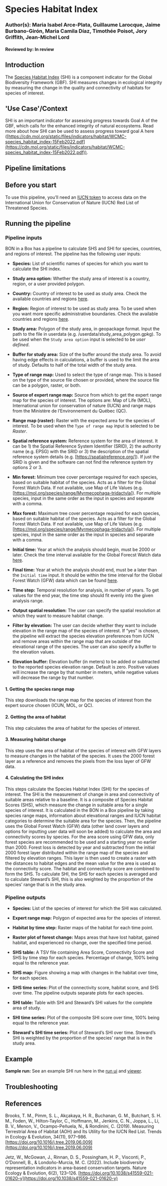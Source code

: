 # Species Habitat Index
### Author(s): Maria Isabel Arce-Plata, Guillaume Larocque, Jaime Burbano-Girón, Maria Camila Díaz, Timothée Poisot, Jory Griffith, Jean-Michel Lord
#### Reviewed by: In review

## Introduction
The [Species Habitat Index](https://geobon.org/ebvs/indicators/species-habitat-index-shi/) (SHI) is a component indicator for the Global Biodiversity Framework (GBF). SHI measures changes in ecological integrity by measuring the change in the quality and connectivity of habitats for species of interest.

## 'Use Case'/Context
SHI is an important indicator for assessing progress towards Goal A of the GBF, which calls for the enhanced integrity of natural ecosystems. Read more about how SHI can be used to assess progress toward goal A here ([https://cdn.mol.org/static/files/indicators/habitat/WCMC-species_habitat_index-15Feb2022.pdf](https://cdn.mol.org/static/files/indicators/habitat/WCMC-species_habitat_index-15Feb2022.pdf)).

## Pipeline limitations

## Before you start
To use this pipeline, you’ll need an [IUCN token](https://api.iucnredlist.org/users/sign_up) to access data on the International Union for Conservation of Nature (IUCN) Red List of Threatened Species.

## Running the pipeline

### Pipeline inputs
BON in a Box has a pipeline to calculate SHS and SHI for species, countries, and regions of interest. The pipeline has the following user inputs:

- **Species:** List of scientific names of species for which you want to calculate the SHI index.

- **Study area option:** Whether the study area of interest is a country, region, or a user provided polygon.

- **Country:** Country of interest to be used as study area. Check the available countries and regions [here](https://www.naturalearthdata.com/downloads/10m-cultural-vectors/).

- **Region:** Region of interest to be used as study area. To be used when you want more specific administrative boundaries. Check the available countries and regions [here](https://www.naturalearthdata.com/downloads/10m-cultural-vectors/).

- **Study area:** Polygon of the study area, in geopackage format. Input the path to the file in userdata (e.g. /userdata/study_area_polygon.gpkg). To be used when the `Study area option` input is selected to be *user defined*.

- **Buffer for study area:** Size of the buffer around the study area. To avoid having edge effects in calculations, a buffer is used to the limit the area of study. Defaults to half of the total width of the study area.

- **Type of range map:** Used to select the type of range map. This is based on the type of the source file chosen or provided, where the source file can be a polygon, raster, or both.

- **Source of expert range map:** Source from which to get the expert range map for the species of interest. The options are: Map of Life (MOL), International union for conservation of nature (IUCN) and range maps from the Ministère de l’Environnement du Québec (QC).

- **Range map (raster):** Raster with the expected area for the species of interest. To be used when the `Type of range map` input is selected to be *Raster*.

- **Spatial reference system:** Reference system for the area of interest. It can be 1) the Spatial Reference System Identifier (SRID), 2) the authority name (e.g. EPSG) with the SRID or 3) the description of the spatial reference system details (e.g. [https://spatialreference.org/]). If just the SRID is given and the software can not find the reference system try options 2 or 3.

- **Min forest:** Minimum tree cover percentage required for each species, based on suitable habitat of the species. Acts as a filter for the Global Forest Watch Data. If not available, use Map of Life Values (e.g. [https://mol.org/species/range/Myrmecophaga-tridactyla]). For multiple species, input in the same order as the input in species and separate with a comma.

- **Max forest:** Maximum tree cover percentage required for each species, based on suitable habitat of the species. Acts as a filter for the Global Forest Watch Data. If not available, use Map of Life Values (e.g. [https://mol.org/species/range/Myrmecophaga-tridactyla]). For multiple species, input in the same order as the input in species and separate with a comma.

- **Initial time:** Year at which the analysis should begin, must be 2000 or later. Check the time interval available for the Global Forecst Watch data [here](https://stac.geobon.org/collections/gfw-lossyear).

- **Final time:** Year at which the analysis should end, must be a later than the `Initial time` input. It should be within the time interval for the Global Forest Watch (GFW) data which can be found [here](https://stac.geobon.org/collections/gfw-lossyear).

- **Time step:** Temporal resolution for analysis, in number of years. To get values for the end year, the time step should fit evenly into the given analysis range.

- **Output spatial resolution:** The user can specify the spatial resolution at which they want to measure habitat change.

- **Filter by elevation:** The user can decide whether they want to include elevation in the range map of the species of interest. If “yes” is chosen, the pipeline will extract the species elevation preferences from IUCN and remove areas within the range map that are outside of the elevational range of the species. The user can also specify a buffer to the elevation values.

- **Elevation buffer:** Elevation buffer (in meters) to be added or subtracted to the reported species elevation range. Default is zero. Positive values will increase the range by that number in meters, while negative values will decrease the range by that number.

#### **1. Getting the species range map**
This step downloads the range map for the species of interest from the expert source chosen (ICUN, MOL, or QC).

#### **2. Getting the area of habitat**
This step calculates the area of habitat for the species of interest.

#### **3. Measuring habitat change**
This step uses the area of habitat of the species of interest with GFW layers to measure changes in the habitat of the species. It uses the 2000 forest layer as a reference and removes the pixels from the loss layer of GFW data.

#### **4. Calculating the SHI index**
This steps calculate the Species Habitat Index (SHI) for the species of interest. The SHI is the measurement of change in area and connectivity of suitable areas relative to a baseline. It is a composite of Species Habitat Scores (SHS), which measure the change in suitable area for a single species of interest. It is calculated in the BON in a Box pipeline by taking species range maps, information about elevational ranges and IUCN habitat categories to determine the suitable area for the species. Then, the pipeline uses the Global Forest Watch (GFW) data (other land cover layers and options for inputting user data will soon be added) to calculate the area and connectivity scores by species. For the area score using GFW data, only forest species are recommended to be used and a starting year no earlier than 2000. Forest loss is detected by year and subtracted from the initial 2000 forest layer distributed within the range map of the species and filtered by elevation ranges. This layer is then used to create a raster with the distances to habitat edges and the mean value for the area is used as the connectivity score. The habitat and connectivity score are combined to form the SHS. To calculate SHI, the SHS for each species is averaged and to calculate Steward’s SHI, this is also weighted by the proportion of the species’ range that is in the study area.

### Pipeline outputs

- **Species:** List of the species of interest for which the SHI was calculated.

- **Expert range map:** Polygon of expected area for the species of interest.

- **Habitat by time step:** Raster maps of the habitat for each time point.

- **Raster plot of forest change:** Maps areas that have lost habitat, gained habitat, and experienced no change, over the specified time period.

- **SHS table:** A TSV file containing Area Score, Connectivity Score and SHS by time step for each species. Percentage of change, 100% being equal to the reference year.

- **SHS map:** Figure showing a map with changes in the habitat over time, for each species.

- **SHS time series:** Plot of the connectivity score, habitat score, and SHS over time. The pipeline outputs separate plots for each species.

- **SHI table:** Table with SHI and Steward’s SHI values for the complete area of study.

- **SHI time series:** Plot of the composite SHI score over time, 100% being equal to the reference year.

- **Steward's SHI time series:** Plot of Steward’s SHI over time. Steward’s SHI is weighted by the proportion of the species’ range that is in the study area.

## Example
**Sample run:** See an example SHI run here in the [run ui](https://pipelines-results.geobon.org/pipeline-form/SHI_pipeline/fb4b651c9c810117b3e8338085a009e2) and [viewer](https://pipelines-results.geobon.org/viewer/SHI_pipeline%3Efb4b651c9c810117b3e8338085a009e2).

## Troubleshooting


## References
Brooks, T. M., Pimm, S. L., Akçakaya, H. R., Buchanan, G. M., Butchart, S. H. M., Foden, W., Hilton-Taylor, C., Hoffmann, M., Jenkins, C. N., Joppa, L., Li, B. V., Menon, V., Ocampo-Peñuela, N., & Rondinini, C. (2019). Measuring Terrestrial Area of Habitat (AOH) and Its Utility for the IUCN Red List. Trends in Ecology & Evolution, 34(11), 977–986. [https://doi.org/10.1016/j.tree.2019.06.009](https://doi.org/10.1016/j.tree.2019.06.009)

Jetz, W., McGowan, J., Rinnan, D. S., Possingham, H. P., Visconti, P., O’Donnell, B., & Londoño-Murcia, M. C. (2022). Include biodiversity representation indicators in area-based conservation targets. Nature Ecology & Evolution, 6(2), 123–126. [https://doi.org/10.1038/s41559-021-01620-y](https://doi.org/10.1038/s41559-021-01620-y)



